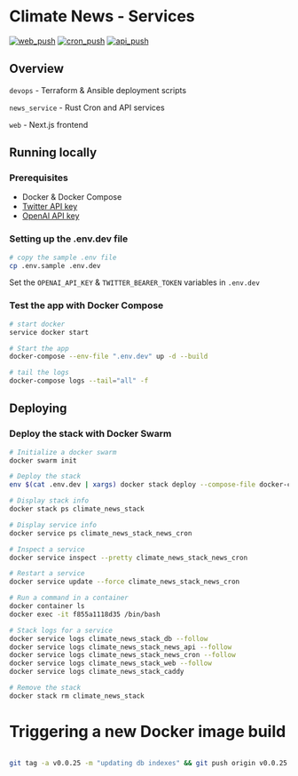 # Climate News - Services

[![web_push](https://github.com/climatenews/services/actions/workflows/news_service_web_push.yml/badge.svg)](https://github.com/climatenews/services/actions/workflows/news_service_web_push.yml) [![cron_push](https://github.com/climatenews/services/actions/workflows/news_service_cron_push.yml/badge.svg)](https://github.com/climatenews/services/actions/workflows/news_service_cron_push.yml) [![api_push](https://github.com/climatenews/services/actions/workflows/news_service_api_push.yml/badge.svg)](https://github.com/climatenews/services/actions/workflows/news_service_api_push.yml)


## Overview
`devops` - Terraform & Ansible deployment scripts

`news_service` - Rust Cron and API services

`web` - Next.js frontend

## Running locally
### Prerequisites
- Docker & Docker Compose
- [Twitter API key](https://developer.twitter.com/en/docs/authentication/oauth-2-0/bearer-tokens)
- [OpenAI API key](https://openai.com/api/)

### Setting up the .env.dev file
```bash
# copy the sample .env file 
cp .env.sample .env.dev
```
Set the `OPENAI_API_KEY` & `TWITTER_BEARER_TOKEN` variables in `.env.dev`

### Test the app with Docker Compose
```bash
# start docker
service docker start

# Start the app
docker-compose --env-file ".env.dev" up -d --build 

# tail the logs
docker-compose logs --tail="all" -f
```

## Deploying
### Deploy the stack with Docker Swarm
```bash
# Initialize a docker swarm
docker swarm init 

# Deploy the stack
env $(cat .env.dev | xargs) docker stack deploy --compose-file docker-compose.yaml climate_news_stack 

# Display stack info
docker stack ps climate_news_stack

# Display service info
docker service ps climate_news_stack_news_cron

# Inspect a service
docker service inspect --pretty climate_news_stack_news_cron

# Restart a service
docker service update --force climate_news_stack_news_cron

# Run a command in a container
docker container ls
docker exec -it f855a1118d35 /bin/bash

# Stack logs for a service
docker service logs climate_news_stack_db --follow
docker service logs climate_news_stack_news_api --follow
docker service logs climate_news_stack_news_cron --follow
docker service logs climate_news_stack_web --follow
docker service logs climate_news_stack_caddy

# Remove the stack
docker stack rm climate_news_stack

```

# Triggering a new Docker image build
```bash

git tag -a v0.0.25 -m "updating db indexes" && git push origin v0.0.25

```